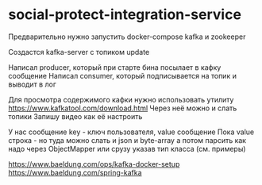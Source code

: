 # social-protect-integration-service


Предварительно нужно запустить docker-compose kafka и zookeeper

Создастся kafka-server c топиком update

Написал producer, который при старте бина посылает в кафку сообщение
Написал consumer, который подписывается на топик и выводит в лог

Для просмотра содержимого кафки нужно использовать утилиту 
https://www.kafkatool.com/download.html
Через неё можно и слать топики
Запишу видео как её настроить

У нас сообщение key - ключ пользователя, value сообщение
Пока value строка - но туда можно слать и json и byte-array
а потом парсить как надо через ObjectMapper или срузу указав тип класса (см. примеры)

https://www.baeldung.com/ops/kafka-docker-setup
https://www.baeldung.com/spring-kafka

